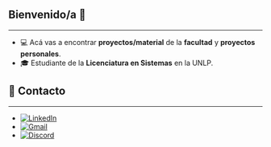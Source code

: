 ##    Bienvenido/a 👋
---

- 💻 Acá vas a encontrar **proyectos/material** de la **facultad** y **proyectos personales**.
- 🎓 Estudiante de la **Licenciatura en Sistemas** en la UNLP. 

## 📩 Contacto
---

- [![LinkedIn](https://img.shields.io/badge/LinkedIn-blue?logo=linkedin&logoColor=white)](https://www.linkedin.com/in/enzoferreiras/)  
- [![Gmail](https://img.shields.io/badge/Gmail-red?logo=gmail&logoColor=white)](mailto:ferreirasantosenzo63@gmail.com)  
- [![Discord](https://img.shields.io/badge/Discord-7289DA?logo=discord&logoColor=white)](https://discordapp.com/users/412490492975120386)

